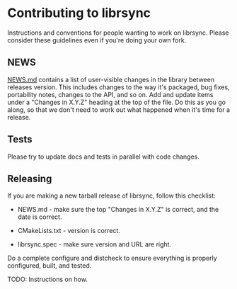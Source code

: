 # Contributing to librsync

Instructions and conventions for people wanting to work on librsync.  Please
consider these guidelines even if you're doing your own fork.

## NEWS

[NEWS.md](NEWS.md) contains a list of user-visible changes in the library between
releases version. This includes changes to the way it's packaged,
bug fixes, portability notes, changes to the API, and so on. Add
and update items under a "Changes in X.Y.Z" heading at the top of
the file. Do this as you go along, so that we don't need to work
out what happened when it's time for a release.

## Tests

Please try to update docs and tests in parallel with code changes.

## Releasing

If you are making a new tarball release of librsync, follow this checklist:

* NEWS.md - make sure the top "Changes in X.Y.Z" is correct, and the date is
  correct.

* CMakeLists.txt - version is correct.

* librsync.spec - make sure version and URL are right.


Do a complete configure and distcheck to ensure everything is properly
configured, built, and tested.

TODO: Instructions on how.
